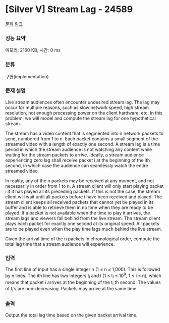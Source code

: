 # [Silver V] Stream Lag - 24589 

[문제 링크](https://www.acmicpc.net/problem/24589) 

### 성능 요약

메모리: 2160 KB, 시간: 0 ms

### 분류

구현(implementation)

### 문제 설명

<p>Live stream audiences often encounter undesired stream lag. The lag may occur for multiple reasons, such as slow network speed, high stream resolution, not enough processing power on the client hardware, etc. In this problem, we will model and compute the stream lag for one hypothetical stream.</p>

<p>The stream has a video content that is segmented into n network packets to send, numbered from 1 to n. Each packet contains a small segment of the streamed video with a length of exactly one second. A stream lag is a time period in which the stream audience is not watching any content while waiting for the stream packets to arrive. Ideally, a stream audience experiencing zero lag shall receive packet i at the beginning of the ith second, in which case the audience can seamlessly watch the entire streamed video.</p>

<p>In reality, any of the n packets may be received at any moment, and not necessarily in order from 1 to n. A stream client will only start playing packet i if it has played all its preceding packets. If this is not the case, the stream client will wait until all packets before i have been received and played. The stream client keeps all received packets that cannot yet be played in its buffer and is able to retrieve them in no time when they are ready to be played. If a packet is not available when the time to play it arrives, the stream lags and viewers fall behind from the live stream. The stream client plays each packet for exactly one second at its original speed. All packets are to be played even when the play time lags much behind the live stream.</p>

<p>Given the arrival time of the n packets in chronological order, compute the total lag time that a stream audience will experience.</p>

### 입력 

 <p>The first line of input has a single integer n (1 ≤ n ≤ 1,000). This is followed by n lines. The ith line has two integers t<sub>i</sub> and i (1 ≤ t<sub>i</sub> ≤ 10<sup>9</sup>, 1 ≤ i ≤ n), which means that packet i arrives at the beginning of the t<sub>i</sub> th second. The values of t<sub>i</sub>’s are non-decreasing. Packets may arrive at the same time.</p>

### 출력 

 <p>Output the total lag time based on the given packet arrival time.</p>

